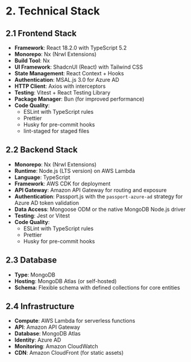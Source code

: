 # 2. Technical Stack

## 2.1 Frontend Stack

- **Framework**: React 18.2.0 with TypeScript 5.2
- **Monorepo**: Nx (Nrwl Extensions)
- **Build Tool**: Nx
- **UI Framework**: ShadcnUI (React) with Tailwind CSS
- **State Management**: React Context + Hooks
- **Authentication**: MSAL.js 3.0 for Azure AD
- **HTTP Client**: Axios with interceptors
- **Testing**: Vitest + React Testing Library
- **Package Manager**: Bun (for improved performance)
- **Code Quality**:
  - ESLint with TypeScript rules
  - Prettier
  - Husky for pre-commit hooks
  - lint-staged for staged files

## 2.2 Backend Stack

- **Monorepo**: Nx (Nrwl Extensions)
- **Runtime**: Node.js (LTS version) on AWS Lambda
- **Language**: TypeScript
- **Framework**: AWS CDK for deployment
- **API Gateway**: Amazon API Gateway for routing and exposure
- **Authentication**: Passport.js with the `passport-azure-ad` strategy for Azure AD token validation
- **Data Access**: Mongoose ODM or the native MongoDB Node.js driver
- **Testing**: Jest or Vitest
- **Code Quality**:
  - ESLint with TypeScript rules
  - Prettier
  - Husky for pre-commit hooks

## 2.3 Database

- **Type**: MongoDB
- **Hosting**: MongoDB Atlas (or self-hosted)
- **Schema**: Flexible schema with defined collections for core entities

## 2.4 Infrastructure

- **Compute**: AWS Lambda for serverless functions
- **API**: Amazon API Gateway
- **Database**: MongoDB Atlas
- **Identity**: Azure AD
- **Monitoring**: Amazon CloudWatch
- **CDN**: Amazon CloudFront (for static assets)
